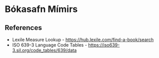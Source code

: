 # Bókasafn Mímirs

## References
- Lexile Measure Lookup - https://hub.lexile.com/find-a-book/search
- ISO 639-3 Language Code Tables - https://iso639-3.sil.org/code_tables/639/data